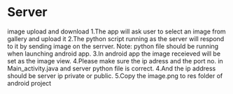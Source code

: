# Server
image upload and download
1.The app will ask user to select an image from gallery and upload it
2.The python script running as the server will respond to it by sending image on the serrver.
Note: python file should be running when launching android app. 
3.In android app the image receieved will be set as the image view.
4.Please make sure the ip adress and the port no. in Main_activity.java and server python file is correct.
4.And the ip address should be server ip private or public.
5.Copy the image.png to res folder of android project
